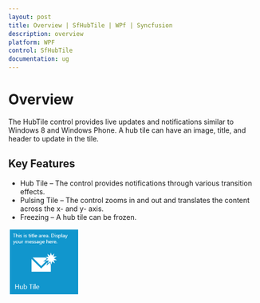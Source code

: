 ```yaml
---
layout: post
title: Overview | SfHubTile | WPf | Syncfusion
description: overview
platform: WPF
control: SfHubTile
documentation: ug
---
```


# Overview

The HubTile control provides live updates and notifications similar to Windows 8 and Windows Phone. A hub tile can have an image, title, and header to update in the tile.

## Key Features

* Hub Tile – The control provides notifications through various transition effects.
* Pulsing Tile – The control zooms in and out and translates the content across the x- and y- axis.
* Freezing – A hub tile can be frozen.

![SfHubTile image](Overview_images/Overview_img1.png)



